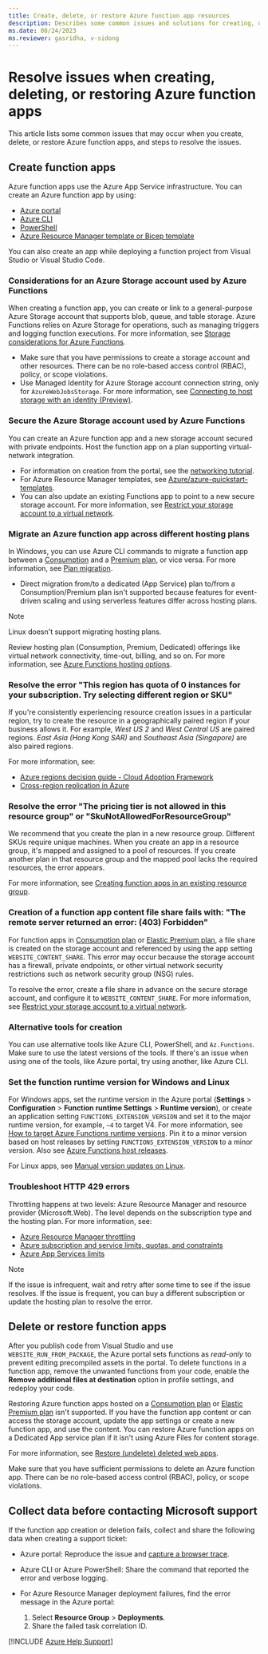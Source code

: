 ```yaml
---
title: Create, delete, or restore Azure function app resources
description: Describes some common issues and solutions for creating, deleting, or restoring Azure function apps.
ms.date: 08/24/2023
ms.reviewer: gasridha, v-sidong
---
```

# Resolve issues when creating, deleting, or restoring Azure function apps

This article lists some common issues that may occur when you create, delete, or restore Azure function apps, and steps to resolve the issues.

## Create function apps

Azure function apps use the Azure App Service infrastructure. You can create an Azure function app by using:

- [Azure portal](/azure/azure-functions/functions-create-function-app-portal)
- [Azure CLI](/azure/azure-functions/functions-create-first-azure-function-azure-cli#create-a-function-app)
- [PowerShell](/powershell/module/az.functions/)
- [Azure Resource Manager template or Bicep template](/azure/azure-functions/functions-infrastructure-as-code)

You can also create an app while deploying a function project from Visual Studio or Visual Studio Code.

### Considerations for an Azure Storage account used by Azure Functions

When creating a function app, you can create or link to a general-purpose Azure Storage account that supports blob, queue, and table storage. Azure Functions relies on Azure Storage for operations, such as managing triggers and logging function executions. For more information, see [Storage considerations for Azure Functions](/azure/azure-functions/storage-considerations).

- Make sure that you have permissions to create a storage account and other resources. There can be no role-based access control (RBAC), policy, or scope violations.
- Use Managed Identity for Azure Storage account connection string, only for `AzureWebJobsStorage`. For more information, see [Connecting to host storage with an identity (Preview)](/azure/azure-functions/functions-reference#connecting-to-host-storage-with-an-identity-preview).

### Secure the Azure Storage account used by Azure Functions

You can create an Azure function app and a new storage account secured with private endpoints. Host the function app on a plan supporting virtual-network integration.

- For information on creation from the portal, see the [networking tutorial](/azure/azure-functions/functions-create-vnet).
- For Azure Resource Manager templates, see [Azure/azure-quickstart-templates](https://github.com/Azure/azure-quickstart-templates/tree/master/quickstarts/microsoft.web/function-app-storage-private-endpoints).
- You can also update an existing Functions app to point to a new secure storage account. For more information, see [Restrict your storage account to a virtual network](/azure/azure-functions/configure-networking-how-to#restrict-your-storage-account-to-a-virtual-network).

### Migrate an Azure function app across different hosting plans

In Windows, you can use Azure CLI commands to migrate a function app between a [Consumption](/azure/azure-functions/consumption-plan) and a [Premium plan](/azure/azure-functions/functions-premium-plan), or vice versa. For more information, see [Plan migration](/azure/azure-functions/functions-how-to-use-azure-function-app-settings#plan-migration).

- Direct migration from/to a dedicated (App Service) plan to/from a Consumption/Premium plan isn't supported because features for event-driven scaling and using serverless features differ across hosting plans.

> [!NOTE]
> Linux doesn't support migrating hosting plans.

Review hosting plan (Consumption, Premium, Dedicated) offerings like virtual network connectivity, time-out, billing, and so on. For more information, see [Azure Functions hosting options](/azure/azure-functions/functions-scale).

### Resolve the error "This region has quota of 0 instances for your subscription. Try selecting different region or SKU"

If you're consistently experiencing resource creation issues in a particular region, try to create the resource in a geographically paired region if your business allows it. For example, *West US 2* and *West Central US* are paired regions. *East Asia (Hong Kong SAR)* and *Southeast Asia (Singapore)* are also paired regions.

For more information, see:

- [Azure regions decision guide - Cloud Adoption Framework](/azure/cloud-adoption-framework/migrate/azure-best-practices/multiple-regions)
- [Cross-region replication in Azure](/azure/availability-zones/cross-region-replication-azure#azure-cross-region-replication-pairings-for-all-geographies)

### Resolve the error "The pricing tier is not allowed in this resource group" or "SkuNotAllowedForResourceGroup"

We recommend that you create the plan in a new resource group. Different SKUs require unique machines. When you create an app in a resource group, it's mapped and assigned to a pool of resources. If you create another plan in that resource group and the mapped pool lacks the required resources, the error appears.

For more information, see [Creating function apps in an existing resource group](https://github.com/Azure/Azure-Functions/wiki/Creating-Function-Apps-in-an-existing-Resource-Group).

### Creation of a function app content file share fails with: "The remote server returned an error: (403) Forbidden"

For function apps in [Consumption plan](/azure/azure-functions/consumption-plan) or [Elastic Premium plan](/azure/azure-functions/functions-premium-plan), a file share is created on the storage account and referenced by using the app setting `WEBSITE_CONTENT_SHARE`. This error may occur because the storage account has a firewall, private endpoints, or other virtual network security restrictions such as network security group (NSG) rules.

To resolve the error, create a file share in advance on the secure storage account, and configure it to `WEBSITE_CONTENT_SHARE`. For more information, see [Restrict your storage account to a virtual network](/azure/azure-functions/configure-networking-how-to#restrict-your-storage-account-to-a-virtual-network).

### Alternative tools for creation

You can use alternative tools like Azure CLI, PowerShell, and `Az.Functions`. Make sure to use the latest versions of the tools. If there's an issue when using one of the tools, like Azure portal, try using another, like Azure CLI.

### Set the function runtime version for Windows and Linux

For Windows apps, set the runtime version in the Azure portal (**Settings** > **Configuration** > **Function runtime Settings** > **Runtime version**), or create an application setting `FUNCTIONS_EXTENSION_VERSION` and set it to the major runtime version, for example, `~4` to target V4. For more information, see [How to target Azure Functions runtime versions](/azure/azure-functions/set-runtime-version). Pin it to a minor version based on host releases by setting `FUNCTIONS_EXTENSION_VERSION` to a minor version. Also see [Azure Functions host releases](https://github.com/Azure/azure-functions-host/releases).

For Linux apps, see [Manual version updates on Linux](/azure/azure-functions/set-runtime-version#manual-version-updates-on-linux).

### Troubleshoot HTTP 429 errors

Throttling happens at two levels: Azure Resource Manager and resource provider (Microsoft.Web). The level depends on the subscription type and the hosting plan.
For more information, see:

- [Azure Resource Manager throttling](/azure/azure-resource-manager/management/request-limits-and-throttling)
- [Azure subscription and service limits, quotas, and constraints](/azure/azure-resource-manager/management/azure-subscription-service-limits#azure-functions-limits)
- [Azure App Services limits](/azure/azure-resource-manager/management/azure-subscription-service-limits#app-service-limits)

> [!NOTE]
> If the issue is infrequent, wait and retry after some time to see if the issue resolves. If the issue is frequent, you can buy a different subscription or update the hosting plan to resolve the error.

## Delete or restore function apps

After you publish code from Visual Studio and use `WEBSITE_RUN_FROM_PACKAGE`, the Azure portal sets functions as *read-only* to prevent editing precompiled assets in the portal. To delete functions in a function app, remove the unwanted functions from your code, enable the **Remove additional files at destination** option in profile settings, and redeploy your code.

Restoring Azure function apps hosted on a [Consumption plan](/azure/azure-functions/consumption-plan) or [Elastic Premium plan](/azure/azure-functions/functions-premium-plan) isn't supported. If you have the function app content or can access the storage account, update the app settings or create a new function app, and use the content. You can restore Azure function apps on a Dedicated App service plan if it isn't using Azure Files for content storage.

For more information, see [Restore (undelete) deleted web apps](https://techcommunity.microsoft.com/t5/apps-on-azure-blog/restore-undelete-deleted-web-apps/ba-p/2922088).

Make sure that you have sufficient permissions to delete an Azure function app. There can be no role-based access control (RBAC), policy, or scope violations.

## Collect data before contacting Microsoft support

If the function app creation or deletion fails, collect and share the following data when creating a support ticket:

- Azure portal: Reproduce the issue and [capture a browser trace](/azure/azure-portal/capture-browser-trace).
- Azure CLI or Azure PowerShell: Share the command that reported the error and verbose logging.
- For Azure Resource Manager deployment failures, find the error message in the Azure portal:

  1. Select **Resource Group** > **Deployments**.
  1. Share the failed task correlation ID.

[!INCLUDE [Azure Help Support](../../../includes/azure-help-support.md)]

